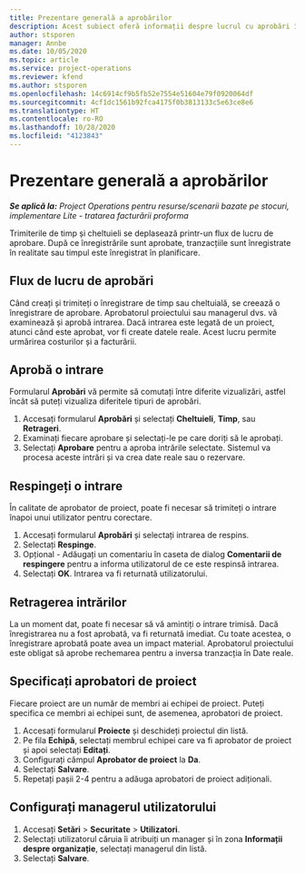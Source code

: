 ```yaml
---
title: Prezentare generală a aprobărilor
description: Acest subiect oferă informații despre lucrul cu aprobări în Project Operations.
author: stsporen
manager: Annbe
ms.date: 10/05/2020
ms.topic: article
ms.service: project-operations
ms.reviewer: kfend
ms.author: stsporen
ms.openlocfilehash: 14c6914cf9b5fb52e7554e51604e79f0920064df
ms.sourcegitcommit: 4cf1dc1561b92fca4175f0b3813133c5e63ce8e6
ms.translationtype: HT
ms.contentlocale: ro-RO
ms.lasthandoff: 10/28/2020
ms.locfileid: "4123843"
---
```

# <a name="approvals-overview"></a>Prezentare generală a aprobărilor

_**Se aplică la:** Project Operations pentru resurse/scenarii bazate pe stocuri, implementare Lite - tratarea facturării proforma_

Trimiterile de timp și cheltuieli se deplasează printr-un flux de lucru de aprobare. După ce înregistrările sunt aprobate, tranzacțiile sunt înregistrate în realitate sau timpul este înregistrat în planificare.

## <a name="approvals-workflow"></a>Flux de lucru de aprobări
Când creați și trimiteți o înregistrare de timp sau cheltuială, se creează o înregistrare de aprobare. Aprobatorul proiectului sau managerul dvs. vă examinează și aprobă intrarea. Dacă intrarea este legată de un proiect, atunci când este aprobat, vor fi create datele reale. Acest lucru permite urmărirea costurilor și a facturării. 

## <a name="approve-an-entry"></a>Aprobă o intrare
Formularul **Aprobări** vă permite să comutați între diferite vizualizări, astfel încât să puteți vizualiza diferitele tipuri de aprobări.
  
1. Accesați formularul **Aprobări** și selectați **Cheltuieli**, **Timp**, sau **Retrageri**.
2. Examinați fiecare aprobare și selectați-le pe care doriți să le aprobați.
3. Selectați **Aprobare** pentru a aproba intrările selectate.
Sistemul va procesa aceste intrări și va crea date reale sau o rezervare.

## <a name="reject-an-entry"></a>Respingeți o intrare
În calitate de aprobator de proiect, poate fi necesar să trimiteți o intrare înapoi unui utilizator pentru corectare.
  
1. Accesați formularul **Aprobări** și selectați intrarea de respins. 
2. Selectați **Respinge**.
3. Opțional - Adăugați un comentariu în caseta de dialog **Comentarii de respingere** pentru a informa utilizatorul de ce este respinsă intrarea.
4. Selectați **OK**. Intrarea va fi returnată utilizatorului.
  
## <a name="recall-entries"></a>Retragerea intrărilor
La un moment dat, poate fi necesar să vă amintiți o intrare trimisă. Dacă înregistrarea nu a fost aprobată, va fi returnată imediat. Cu toate acestea, o înregistrare aprobată poate avea un impact material. Aprobatorul proiectului este obligat să aprobe rechemarea pentru a inversa tranzacția în Date reale.

## <a name="specify-project-approvers"></a>Specificați aprobatori de proiect
Fiecare proiect are un număr de membri ai echipei de proiect. Puteți specifica ce membri ai echipei sunt, de asemenea, aprobatori de proiect.

1. Accesați formularul **Proiecte** și deschideți proiectul din listă.
2. Pe fila **Echipă**, selectați membrul echipei care va fi aprobator de proiect și apoi selectați **Editați**.
3. Configurați câmpul **Aprobator de proiect** la **Da**.
4. Selectați **Salvare**.
5. Repetați pașii 2-4 pentru a adăuga aprobatori de proiect adiționali.

## <a name="configure-the-users-manager"></a>Configurați managerul utilizatorului

1. Accesați **Setări** > **Securitate** > **Utilizatori**.
2. Selectați utilizatorul căruia îi atribuiți un manager și în zona **Informații despre organizație**, selectați managerul din listă. 
3. Selectați **Salvare**.


